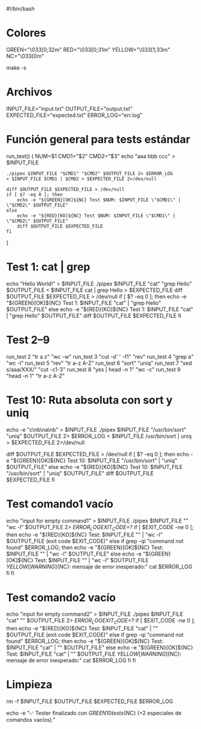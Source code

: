 #!/bin/bash

# Colores
GREEN="\033[0;32m"
RED="\033[0;31m"
YELLOW="\033[1;33m"
NC="\033[0m"

make -s

# Archivos
INPUT_FILE="input.txt"
OUTPUT_FILE="output.txt"
EXPECTED_FILE="expected.txt"
ERROR_LOG="err.log"

# Función general para tests estándar
run_test() {
	NUM=$1
	CMD1="$2"
	CMD2="$3"
	echo "aaa bbb ccc" > $INPUT_FILE

	./pipex $INPUT_FILE "$CMD1" "$CMD2" $OUTPUT_FILE 2> $ERROR_LOG
	< $INPUT_FILE $CMD1 | $CMD2 > $EXPECTED_FILE 2>/dev/null

	diff $OUTPUT_FILE $EXPECTED_FILE > /dev/null
	if [ $? -eq 0 ]; then
		echo -e "${GREEN}[OK]${NC} Test $NUM: $INPUT_FILE \"$CMD1\" | \"$CMD2\" $OUTPUT_FILE"
	else
		echo -e "${RED}[KO]${NC} Test $NUM: $INPUT_FILE \"$CMD1\" | \"$CMD2\" $OUTPUT_FILE"
		diff $OUTPUT_FILE $EXPECTED_FILE
	fi
}

# Test 1: cat | grep
echo "Hello World!" > $INPUT_FILE
./pipex $INPUT_FILE "cat" "grep Hello" $OUTPUT_FILE
< $INPUT_FILE cat | grep Hello > $EXPECTED_FILE
diff $OUTPUT_FILE $EXPECTED_FILE > /dev/null
if [ $? -eq 0 ]; then
	echo -e "${GREEN}[OK]${NC} Test 1: $INPUT_FILE \"cat\" | \"grep Hello\" $OUTPUT_FILE"
else
	echo -e "${RED}[KO]${NC} Test 1: $INPUT_FILE \"cat\" | \"grep Hello\" $OUTPUT_FILE"
	diff $OUTPUT_FILE $EXPECTED_FILE
fi

# Test 2–9
run_test 2 "tr a z" "wc -w"
run_test 3 "cut -d' ' -f1" "rev"
run_test 4 "grep a" "wc -l"
run_test 5 "rev" "tr a-z A-Z"
run_test 6 "sort" "uniq"
run_test 7 "sed s/aaa/XXX/" "cut -c1-3"
run_test 8 "yes | head -n 1" "wc -c"
run_test 9 "head -n 1" "tr a-z A-Z"

# Test 10: Ruta absoluta con sort y uniq
echo -e "c\nb\na\nb" > $INPUT_FILE
./pipex $INPUT_FILE "/usr/bin/sort" "uniq" $OUTPUT_FILE 2> $ERROR_LOG
< $INPUT_FILE /usr/bin/sort | uniq > $EXPECTED_FILE 2>/dev/null

diff $OUTPUT_FILE $EXPECTED_FILE > /dev/null
if [ $? -eq 0 ]; then
	echo -e "${GREEN}[OK]${NC} Test 10: $INPUT_FILE \"/usr/bin/sort\" | \"uniq\" $OUTPUT_FILE"
else
	echo -e "${RED}[KO]${NC} Test 10: $INPUT_FILE \"/usr/bin/sort\" | \"uniq\" $OUTPUT_FILE"
	diff $OUTPUT_FILE $EXPECTED_FILE
fi

# Test comando1 vacío
echo "input for empty command1" > $INPUT_FILE
./pipex $INPUT_FILE "" "wc -l" $OUTPUT_FILE 2> $ERROR_LOG
EXIT_CODE=$?
if [ $EXIT_CODE -ne 0 ]; then
	echo -e "${RED}[KO]${NC} Test: $INPUT_FILE \"\" | \"wc -l\" $OUTPUT_FILE (exit code $EXIT_CODE)"
else
	if grep -qi "command not found" $ERROR_LOG; then
		echo -e "${GREEN}[OK]${NC} Test: $INPUT_FILE \"\" | \"wc -l\" $OUTPUT_FILE"
	else
		echo -e "${GREEN}[OK]${NC} Test: $INPUT_FILE \"\" | \"wc -l\" $OUTPUT_FILE ${YELLOW}[WARNING]${NC}: mensaje de error inesperado:"
		cat $ERROR_LOG
	fi
fi

# Test comando2 vacío
echo "input for empty command2" > $INPUT_FILE
./pipex $INPUT_FILE "cat" "" $OUTPUT_FILE 2> $ERROR_LOG
EXIT_CODE=$?
if [ $EXIT_CODE -ne 0 ]; then
	echo -e "${RED}[KO]${NC} Test: $INPUT_FILE \"cat\" | \"\" $OUTPUT_FILE (exit code $EXIT_CODE)"
else
	if grep -qi "command not found" $ERROR_LOG; then
		echo -e "${GREEN}[OK]${NC} Test: $INPUT_FILE \"cat\" | \"\" $OUTPUT_FILE"
	else
		echo -e "${GREEN}[OK]${NC} Test: $INPUT_FILE \"cat\" | \"\" $OUTPUT_FILE ${YELLOW}[WARNING]${NC}: mensaje de error inesperado:"
		cat $ERROR_LOG
	fi
fi

# Limpieza
rm -f $INPUT_FILE $OUTPUT_FILE $EXPECTED_FILE $ERROR_LOG

echo -e "✅ Tester finalizado con ${GREEN}10 tests${NC} (+2 especiales de comandos vacíos)."
